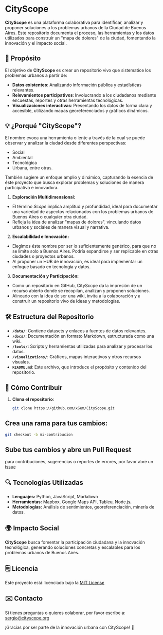 # CityScope

**CityScope** es una plataforma colaborativa para identificar, analizar y proponer soluciones a los problemas urbanos de la Ciudad de Buenos Aires. Este repositorio documenta el proceso, las herramientas y los datos utilizados para construir un "mapa de dolores" de la ciudad, fomentando la innovación y el impacto social.

## 🌟 **Propósito**
El objetivo de **CityScope** es crear un repositorio vivo que sistematice los problemas urbanos a partir de:
- **Datos existentes**: Analizando información pública y estadísticas relevantes.
- **Relevamientos participativos**: Involucrando a los ciudadanos mediante encuestas, reportes y otras herramientas tecnológicas.
- **Visualizaciones interactivas**: Presentando los datos de forma clara y accesible, utilizando mapas georeferenciados y gráficos dinámicos.

## 💡 ¿Porqué "CityScope"?
El nombre evoca una herramienta o lente a través de la cual se puede observar y analizar la ciudad desde diferentes perspectivas:
- Social
- Ambiental
- Tecnológica
- Urbana, entre otras.

También sugiere un enfoque amplio y dinámico, capturando la esencia de éste proyecto que busca explorar problemas y soluciones de manera participativa e innovadora.

1. **Exploración Multidimensional:**
- El término *Scope* implica amplitud y profundidad, ideal para documentar una variedad de aspectos relacionados con los problemas urbanos de Buenos Aires o cualquier otra ciudad.
- Refleja la idea de analizar "mapas de dolores", vinculando datos urbanos y sociales de manera visual y narrativa.

2. **Escalabilidad e Innovación:**
- Elegimos éste nombre por ser lo suficientemente genérico, para que no se limite solo a Buenos Aires. Podría expandirse y ser replicable en otras ciudades o proyectos urbanos.
- Al proponer un HUB de innovación, es ideal para implementar un enfoque basado en tecnología y datos.

3. **Documentación y Participación:**
- Como un repositorio en GitHub, CityScope da la impresión de un recurso abierto donde se recopilan, analizan y proponen soluciones.
- Alineado con la idea de ser una wiki, invita a la colaboración y a construir un repositorio vivo de ideas y metodologías.

## 🛠️ **Estructura del Repositorio**
- **`/data/`**: Contiene datasets y enlaces a fuentes de datos relevantes.
- **`/docs/`**: Documentación en formato Markdown, estructurada como una wiki.
- **`/tools/`**: Scripts y herramientas utilizadas para analizar y procesar los datos.
- **`/visualizations/`**: Gráficos, mapas interactivos y otros recursos visuales.
- **`README.md`**: Este archivo, que introduce el propósito y contenido del repositorio.

## 🚀 **Cómo Contribuir**
1. **Clona el repositorio**:
   ```bash
   git clone https://github.com/xGem/CityScope.git
   ```
## Crea una rama para tus cambios:
```bash
git checkout -b mi-contribucion
```

## Sube tus cambios y abre un Pull Request
para contribuciones, sugerencias o reportes de errores, por favor abre un [issue](https://github.com/xGem/CityScope/issues)

## 🔍 Tecnologías Utilizadas
- **Lenguajes:** Python, JavaScript, Markdown
- **Herramientas:** Mapbox, Google Maps API, Tableu, Node.js.
- **Metodologías:** Análisis de sentimientos, georeferenciación, minería de datos.

## 🌍 Impacto Social
**CityScope** busca fomentar la participación ciudadana y la innovación tecnológica, generando soluciones concretas y escalables para los problemas urbanos de Buenos Aires.

## 🗒️ Licencia
Este proyecto está licenciado bajo la [MIT License](https://chatgpt.com/c/LICENSE)

## ✉️ Contacto
Si tienes preguntas o quieres colaborar, por favor escribe a: [sergio@cityscope.org](mailto:sergio.rod@gmail.com)

¡Gracias por ser parte de la innovación urbana con CityScope! 🎉
